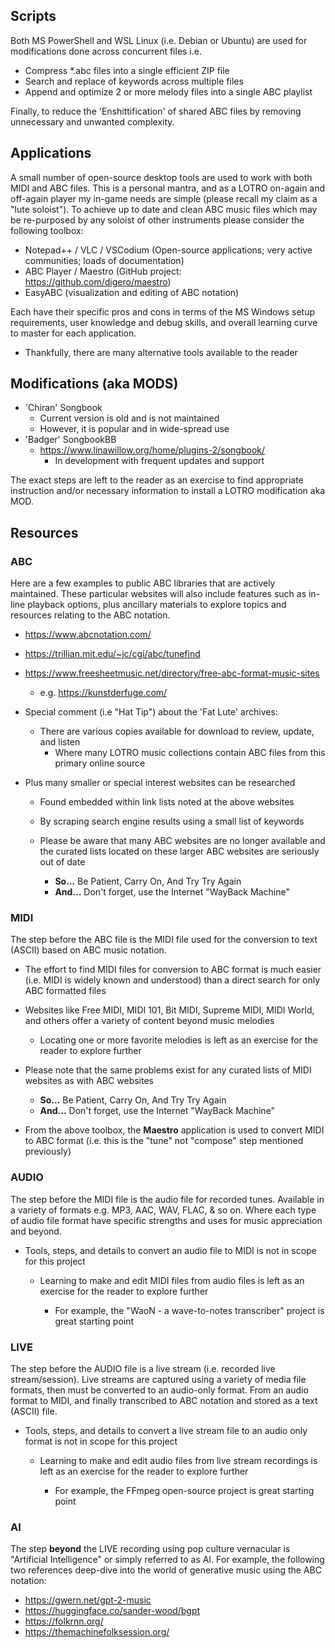## Scripts

Both MS PowerShell and WSL Linux (i.e. Debian or Ubuntu) are used for modifications done across concurrent files i.e.

  - Compress *.abc files into a single efficient ZIP file
  - Search and replace of keywords across multiple files
  - Append and optimize 2 or more melody files into a single ABC playlist

Finally, to reduce the 'Enshittification' of shared ABC files by removing unnecessary and unwanted complexity.

## Applications

A small number of open-source desktop tools are used to work with both MIDI and ABC files. This is a personal mantra, and as a LOTRO on-again and off-again player my in-game needs are simple (please recall my claim as a "lute soloist"). To achieve up to date and clean ABC music files which may be re-purposed by any soloist of other instruments please consider the following toolbox:

  - Notepad++ / VLC / VSCodium  (Open-source applications; very active communities; loads of documentation)
  - ABC Player / Maestro (GitHub project: https://github.com/digero/maestro)
  - EasyABC (visualization and editing of ABC notation)

Each have their specific pros and cons in terms of the MS Windows setup requirements, user knowledge and debug skills, and overall learning curve to master for each application.
  - Thankfully, there are many alternative tools available to the reader

## Modifications (aka MODS)

  - 'Chiran' Songbook
    - Current version is old and is not maintained
    - However, it is popular and in wide-spread use
  - 'Badger' SongbookBB
    - https://www.linawillow.org/home/plugins-2/songbook/
      - In development with frequent updates and support

The exact steps are left to the reader as an exercise to find appropriate instruction and/or necessary information to install a LOTRO modification aka MOD.

## Resources

### ABC

Here are a few examples to public ABC libraries that are actively maintained. These particular websites will also include features such as in-line playback options, plus ancillary materials to explore topics and resources relating to the ABC notation.

  - https://www.abcnotation.com/
  - https://trillian.mit.edu/~jc/cgi/abc/tunefind
  - https://www.freesheetmusic.net/directory/free-abc-format-music-sites
    - e.g. https://kunstderfuge.com/

  - Special comment (i.e "Hat Tip") about the 'Fat Lute' archives:
    - There are various copies available for download to review, update, and listen
      - Where many LOTRO music collections contain ABC files from this primary online source

  - Plus many smaller or special interest websites can be researched
      - Found embedded within link lists noted at the above websites
      - By scraping search engine results using a small list of keywords
    - Please be aware that many ABC websites are no longer available and the curated lists located on these larger ABC websites are seriously out of date
  
      - **So...** Be Patient, Carry On, And Try Try Again
      - **And...** Don't forget, use the Internet "WayBack Machine"

### MIDI

The step before the ABC file is the MIDI file used for the conversion to text (ASCII) based on ABC music notation.

  - The effort to find MIDI files for conversion to ABC format is much easier (i.e. MIDI is widely known and understood) than a direct search for only ABC formatted files
  - Websites like Free MIDI, MIDI 101, Bit MIDI, Supreme MIDI, MIDI World, and others offer a variety of content beyond music melodies
    - Locating one or more favorite melodies is left as an exercise for the reader to explore further
  
  - Please note that the same problems exist for any curated lists of MIDI websites as with ABC websites

    - **So...** Be Patient, Carry On, And Try Try Again
    - **And...** Don't forget, use the Internet "WayBack Machine"

  - From the above toolbox, the **Maestro** application is used to convert MIDI to ABC format (i.e. this is the "tune" not "compose" step mentioned previously)

### AUDIO

The step before the MIDI file is the audio file for recorded tunes. Available in a variety of formats e.g. MP3, AAC, WAV, FLAC, & so on. Where each type of audio file format have specific strengths and uses for music appreciation and beyond.

  - Tools, steps, and details to convert an audio file to MIDI is not in scope for this project
    - Learning to make and edit MIDI files from audio files is left as an exercise for the reader to explore further

      - For example, the "WaoN - a wave-to-notes transcriber" project is great starting point

### LIVE

The step before the AUDIO file is a live stream (i.e. recorded live stream/session). Live streams are captured using a variety of media file formats, then must be converted to an audio-only format. From an audio format to MIDI, and finally transcribed to ABC notation and stored as a text (ASCII) file.

  - Tools, steps, and details to convert a live stream file to an audio only format is not in scope for this project
    - Learning to make and edit audio files from live stream recordings is left as an exercise for the reader to explore further

      - For example, the FFmpeg open-source project is great starting point

### AI

The step **beyond** the LIVE recording using pop culture vernacular is "Artificial Intelligence" or simply referred to as AI. For example, the following two references deep-dive into the world of generative music using the ABC notation:

  - https://gwern.net/gpt-2-music
  - https://huggingface.co/sander-wood/bgpt
  - https://folkrnn.org/
  - https://themachinefolksession.org/
